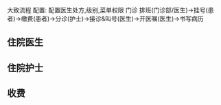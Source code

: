 大致流程
配置: 配置医生处方,级别,菜单权限
门诊
排班(门诊部/医生)->挂号(患者)->缴费(患者)->分诊(护士)->接诊&叫号(医生)->开医嘱(医生)->书写病历

## 住院医生
## 住院护士
## 收费
